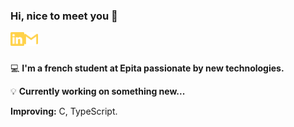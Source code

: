 ### Hi, nice to meet you 👋

[<img align="left" alt="Mzzay | LinkedIn" width="22px" src="./linkedin.svg" />][linkedin]
[<img align="left" alt="Mzzay | Gmail" width="22px" src="./gmail.svg" />][gmail]

<br>
<br>

💻 __I'm a french student at Epita passionate by new technologies.__

💡 __Currently working on something new...__

__Improving:__ C, TypeScript.


[linkedin]: https://www.linkedin.com/in/anischtourou
[gmail]: mailto:anis.cht67@gmail.com
